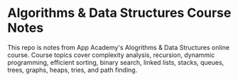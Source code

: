 # Algorithms & Data Structures Course Notes

This repo is notes from App Academy's Alogrithms & Data Structures online course. Course topics cover complexity analysis, recursion, dynammic programming, efficient sorting, binary search, linked lists, stacks, queues, trees, graphs, heaps, tries, and path finding.